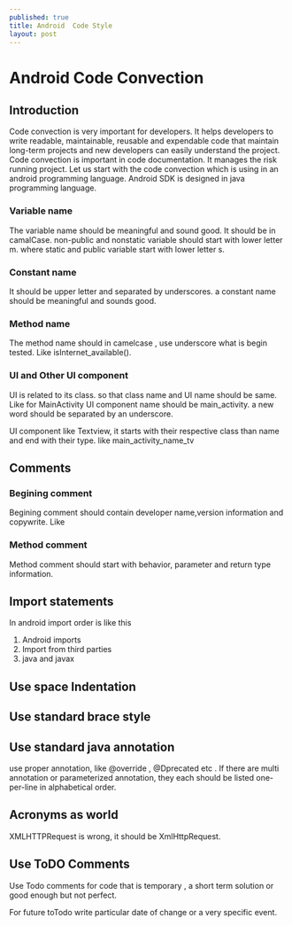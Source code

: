```yaml
---
published: true
title: Android  Code Style
layout: post
---
```

# Android Code Convection 

## Introduction 


Code  convection is very important for developers. It helps developers to write readable, maintainable, reusable and expendable code that maintain long-term projects and new developers can easily understand  the  project. Code convection is important in code documentation. It manages the risk running project. Let us start with the code convection which is using in an android programming language. Android SDK is designed in java programming  language.

### Variable name 

The variable name should be meaningful and sound good. It should be in camalCase. non-public and nonstatic variable should start with lower letter m.  where static and public variable start with lower letter s. 

### Constant name
It should be upper letter and  separated by underscores. a constant name should be meaningful and sounds good.


### Method name

The method name should in camelcase , use  underscore what is begin tested. Like isInternet_available(). 

### UI and Other UI component 

UI is related to  its class. so that class name and UI name should be same. Like for MainActivity UI component name should  be main_activity.  a new word  should  be separated by an underscore.

UI component like Textview, it starts with their respective class  than name  and end with their type. like main_activity_name_tv

## Comments 
### Begining comment 
 Begining comment should contain developer name,version information and copywrite. Like 

### Method comment 

Method comment should start with behavior, parameter and return type  information. 

## Import statements 

In android import order is like this 

1. Android imports 
2. Import from third parties 
3. java and javax

## Use space  Indentation 

## Use standard brace style

## Use standard java annotation 

use proper annotation, like @override , @Dprecated etc .  If there are multi annotation or parameterized annotation, they each should be listed one-per-line in alphabetical order. 

## Acronyms as world 

XMLHTTPRequest is wrong, it should be XmlHttpRequest. 

## Use   ToDO Comments 

Use Todo comments for code that is temporary , a short term solution or good enough but not perfect. 


For future toTodo 
write particular date of change  or a very specific event. 





